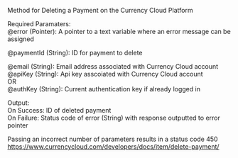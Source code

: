﻿Method for Deleting a Payment on the Currency Cloud Platform    Required Paramaters:  @error (Pointer): A pointer to a text variable where an error message can be assigned    @paymentId (String): ID for payment to delete    @email (String): Email address associated with Currency Cloud account  @apiKey (String): Api key asscoiated with Currency Cloud account  OR  @authKey (String): Current authentication key if already logged in     Output:  On Success: ID of deleted payment  On Failure: Status code of error (String) with response outputted to error pointer    Passing an incorrect number of parameters results in a status code 450  https://www.currencycloud.com/developers/docs/item/delete-payment/